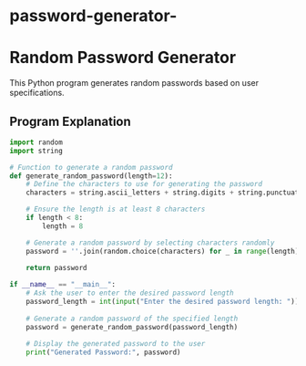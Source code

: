 # password-generator-
# Random Password Generator

This Python program generates random passwords based on user specifications.

## Program Explanation

```python
import random
import string

# Function to generate a random password
def generate_random_password(length=12):
    # Define the characters to use for generating the password
    characters = string.ascii_letters + string.digits + string.punctuation

    # Ensure the length is at least 8 characters
    if length < 8:
        length = 8

    # Generate a random password by selecting characters randomly
    password = ''.join(random.choice(characters) for _ in range(length))
    
    return password

if __name__ == "__main__":
    # Ask the user to enter the desired password length
    password_length = int(input("Enter the desired password length: "))
    
    # Generate a random password of the specified length
    password = generate_random_password(password_length)
    
    # Display the generated password to the user
    print("Generated Password:", password)

